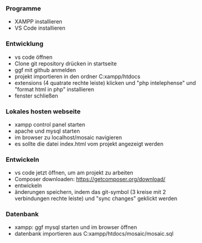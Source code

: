 
### Programme
- XAMPP installieren
- VS Code installieren

### Entwicklung
- vs code öffnen
- Clone git repository drücken in startseite
- ggf mit github anmelden
- projekt importieren in den ordner C:xampp/htdocs
- extensions (4 quatrate rechte leiste) klicken und "php intelephense" und "format html in php" installieren
- fenster schließen

### Lokales hosten webseite
- xampp control panel starten
- apache und mysql starten
- im browser zu localhost/mosaic navigieren
- es sollte die datei index.html vom projekt angezeigt werden

### Entwickeln
- vs code jetzt öffnen, um am projekt zu arbeiten
- Composer downloaden: https://getcomposer.org/download/
- entwickeln
- änderungen speichern, indem das git-symbol (3 kreise mit 2 verbindungen rechte leiste) und "sync changes" geklickt werden

### Datenbank
- xampp: ggf mysql starten und im browser öffnen
- datenbank importieren aus C:xampp/htdocs/mosaic/mosaic.sql
